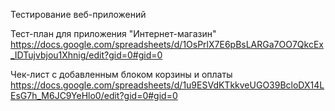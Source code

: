 Тестирование веб-приложений

Тест-план для приложения "Интернет-магазин"
https://docs.google.com/spreadsheets/d/1OsPrlX7E6pBsLARGa7OO7QkcEx_IDTujvbjou1Xhnig/edit?gid=0#gid=0

Чек-лист с добавленным блоком корзины и оплаты
https://docs.google.com/spreadsheets/d/1u9ESVdKTkkveUGO39BcloDX14LEsG7h_M6JC9YeHlo0/edit?gid=0#gid=0
